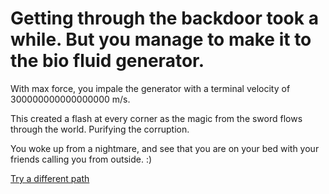 # Getting through the backdoor took a while. But you manage to make it to the bio fluid generator.  
With max force, you impale the generator with a terminal velocity of 300000000000000000 m/s.

This created a flash at every corner as the magic from the sword flows through the world. Purifying the corruption.

You woke up from a nightmare, and see that you are on your bed with your friends calling you from outside. :)

[Try a different path](../your-adventure-begins.md)
